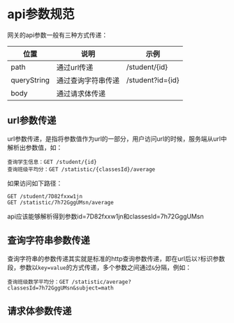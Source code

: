 # api参数规范

网关的api参数一般有三种方式传递：

|位置|说明|示例|
|----|----|----|
|path|通过url传递|/student/{id}|
|queryString|通过查询字符串传递|/student?id={id}|
|body|通过请求体传递||

## url参数传递

url参数传递，是指将参数值作为url的一部分，用户访问url的时候，服务端从url中解析出参数值，如：

```
查询学生信息：GET /student/{id}
查询班级平均分：GET /statistic/{classesId}/average
```

如果访问如下路径：

```
GET /student/7D82fxxw1jn
GET /statistic/7h72GggUMsn/average
```

api应该能够解析得到参数id=7D82fxxw1jn和classesId=7h72GggUMsn

## 查询字符串参数传递

查询字符串的参数传递其实就是标准的http查询参数传递，即在url后以`?`标识参数段，参数以`key=value`的方式传递，多个参数之间通过`&`分隔，例如：

```
查询班级数学平均分：GET /statistic/average?classesId=7h72GggUMsn&subject=math
```

## 请求体参数传递

